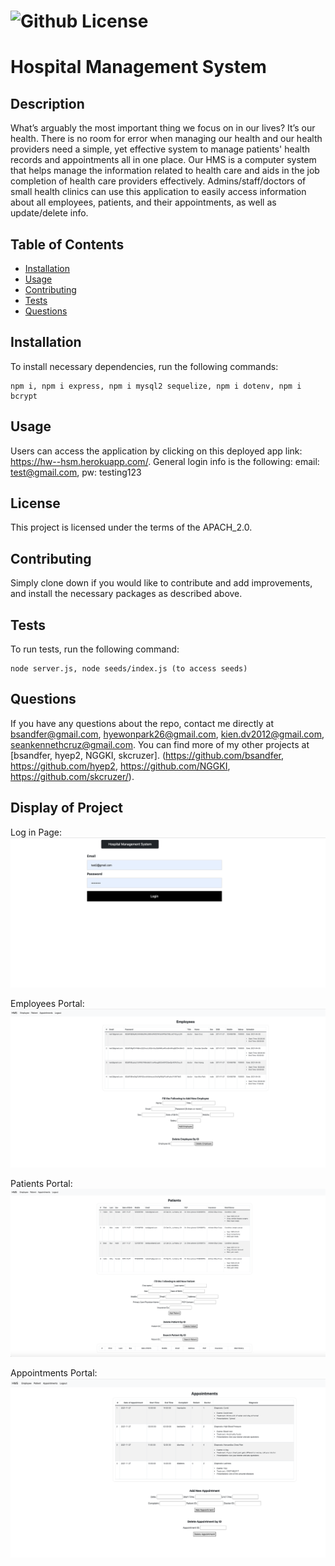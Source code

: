 # ![Github License](https://img.shields.io/badge/license-APACH_2.0-blue.svg)
  
# Hospital Management System 

## Description

What’s arguably the most important thing we focus on in our lives? It’s our health. There is no room for error when managing our health and our health providers need a simple, yet effective system to manage patients' health records and appointments all in one place. Our HMS is a computer system that helps manage the information related to health care and aids in the job completion of health care providers effectively. Admins/staff/doctors of small health clinics can use this application to easily access information about all employees, patients, and their appointments, as well as update/delete info.

## Table of Contents
* [Installation](#installation)
* [Usage](#usage)
* [Contributing](#contributing)
* [Tests](#tests)
* [Questions](#questions)

## Installation

To install necessary dependencies, run the following commands: 

```
npm i, npm i express, npm i mysql2 sequelize, npm i dotenv, npm i bcrypt
```

## Usage

Users can access the application by clicking on this deployed app link: https://hw--hsm.herokuapp.com/. General login info is the following: email: test@gmail.com, pw: testing123

## License

This project is licensed under the terms of the APACH_2.0.

## Contributing

Simply clone down if you would like to contribute and add improvements, and install the necessary packages as described above.

## Tests

To run tests, run the following command:

```
node server.js, node seeds/index.js (to access seeds)
```

## Questions

If you have any questions about the repo, contact me directly at bsandfer@gmail.com, hyewonpark26@gmail.com, kien.dv2012@gmail.com, seankennethcruz@gmail.com.
You can find more of my other projects at [bsandfer, hyep2, NGGKI, skcruzer]. (https://github.com/bsandfer, https://github.com/hyep2, https://github.com/NGGKI, https://github.com/skcruzer/).

## Display of Project
Log in Page:
![alt text](./assets/login.png)

Employees Portal:
![alt text](./assets/employees.png)

Patients Portal:
![alt text](./assets/patient.png)

Appointments Portal: 
![alt text](./assets/appointments.png)